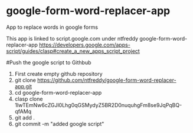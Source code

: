 # google-form-word-replacer-app
App to replace words in google forms

This app is linked to script.google.com under ntfreddy google-form-word-replacer-app
https://developers.google.com/apps-script/guides/clasp#create_a_new_apps_script_project

#Push the google script to Githbub
1. First create empty github repository
2. git clone https://github.com/ntfreddy/google-form-word-replacer-app.git
3. cd google-form-word-replacer-app
4. clasp clone 1IwTEmNw6cZGJl0Lhg0qGSMydyZ5BR2D0nuquhgFm8se9JqPqBQ-qfAMq
5. git add .
6. git commit -m "added google script"
